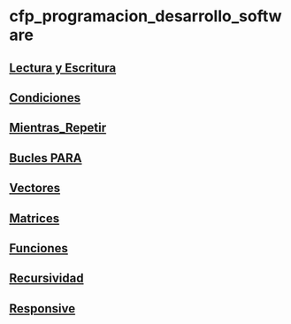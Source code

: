 # cfp_programacion_desarrollo_software

## [Lectura y Escritura](./pseudocodigo/Lectura_Escritra)

## [Condiciones](./pseudocodigo/Condiciones) 

## [Mientras_Repetir](./pseudocodigo/Mientras_Repetir)

## [Bucles PARA](./pseudocodigo/Bucles%20PARA/31-40/)

## [Vectores](./pseudocodigo/Vectores/41-50/)

## [Matrices](./pseudocodigo/Matrces/51-60/)

## [Funciones](./pseudocodigo/Funciones/61-70/)

## [Recursividad](/pseudocodigo/Recursividad/71-80/)

## [Responsive](/Ejercicios%20Responsive)


